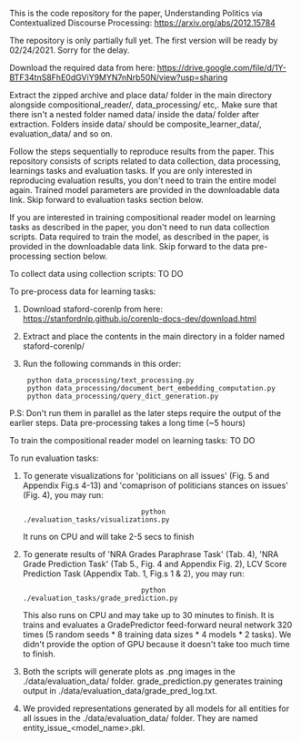 This is the code repository for the paper, Understanding Politics via Contextualized Discourse Processing: https://arxiv.org/abs/2012.15784

The repository is only partially full yet. The first version will be ready by 02/24/2021. Sorry for the delay.

Download the required data from here: https://drive.google.com/file/d/1Y-BTF34tnS8FhE0dGViY9MYN7nNrb50N/view?usp=sharing

Extract the zipped archive and place data/ folder in the main directory alongside compositional_reader/, data_processing/ etc,. Make sure that there isn't a nested folder named data/ inside the data/ folder after extraction. Folders inside data/ should be composite_learner_data/, evaluation_data/ and so on.

Follow the steps sequentially to reproduce results from the paper. This repository consists of scripts related to data collection, data processing, learnings tasks and evaluation tasks. If you are only interested in reproducing evaluation results, you don't need to train the entire model again. Trained model parameters are provided in the downloadable data link. Skip forward to evaluation tasks section below.

If you are interested in training compositional reader model on learning tasks as described in the paper, you don't need to run data collection scripts. Data required to train the model, as described in the paper, is provided in the downloadable data link. Skip forward to the data pre-processing section below.

To collect data using collection scripts:
TO DO


To pre-process data for learning tasks:
1. Download staford-corenlp from here: https://stanfordnlp.github.io/corenlp-docs-dev/download.html
2. Extract and place the contents in the main directory in a folder named staford-corenlp/
3. Run the following commands in this order:

        python data_processing/text_processing.py
        python data_processing/document_bert_embedding_computation.py
        python data_processing/query_dict_generation.py

P.S: Don't run them in parallel as the later steps require the output of the earlier steps. Data pre-processing takes a long time (~5 hours)


To train the compositional reader model on learning tasks:
TO DO


To run evaluation tasks:

1. To generate visualizations for 'politicians on all issues' (Fig. 5 and Appendix Fig.s 4-13) and 'comaprison of politicians stances on issues' (Fig. 4), you may run:

                                    python ./evaluation_tasks/visualizations.py

	It runs on CPU and will take 2-5 secs to finish


2. To generate results of 'NRA Grades Paraphrase Task' (Tab. 4), 'NRA Grade Prediction Task' (Tab 5., Fig. 4 and Appendix Fig. 2), LCV Score Prediction Task (Appendix Tab. 1, Fig.s 1 & 2), you may run:

                                    python ./evaluation_tasks/grade_prediction.py


	This also runs on CPU and may take up to 30 minutes to finish. It is trains and evaluates a GradePredictor feed-forward neural network 320 times (5 random seeds * 8 training data sizes * 4 models * 2 tasks). We didn't provide the option of GPU because it doesn't take too much time to finish.


3. Both the scripts will generate plots as .png  images in the ./data/evaluation_data/ folder. grade_prediction.py generates training output in ./data/evaluation_data/grade_pred_log.txt.

4. We provided representations generated by all models for all entities for all issues in the ./data/evaluation_data/ folder. They are named entity_issue_<model_name>.pkl.
